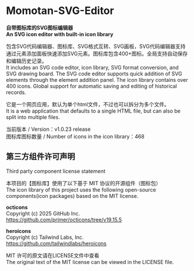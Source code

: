 # Momotan-SVG-Editor
**自带图标库的SVG图标编辑器**  
**An SVG icon editor with built-in icon library**  
  
包含SVG代码编辑器、图标库、SVG格式互转、SVG画板，SVG代码编辑器支持通过元素添加面板快速添加SVG元素。图标库包含400+图标。全局支持自动保存和编辑历史记录。  
It includes an SVG code editor, icon library, SVG format conversion, and SVG drawing board. The SVG code editor supports quick addition of SVG elements through the element addition panel. The icon library contains over 400 icons. Global support for automatic saving and editing of historical records.  
  
它是一个网页应用，默认为单个html文件，不过也可以拆分为多个文件。  
It is a web application that defaults to a single HTML file, but can also be split into multiple files.  
  
当前版本 / Version：v1.0.23 release  
图标库图标数量 / Number of icons in the icon library：468  
  
## 第三方组件许可声明  
Third party component license statement  
  
本项目的【图标库】使用了以下基于 MIT 协议的开源组件（图标包）  
The icon library of this project uses the following open-source components(icon packages) based on the MIT license.  

**octicons**  
Copyright (c) 2025 GitHub Inc.  
https://github.com/primer/octicons/tree/v19.15.5  
  
**heroicons**  
Copyright (c) Tailwind Labs, Inc.  
https://github.com/tailwindlabs/heroicons  
  
MIT 许可的原文请在LICENSE文件中查看  
The original text of the MIT license can be viewed in the LICENSE file.  
